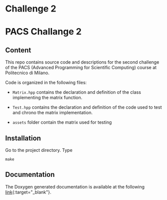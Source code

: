 # Challenge 2
# PACS Challange 2
## Content
This repo contains source code and descriptions for the second challenge of the PACS (Advanced Programming for Scientific Computing) course at Politecnico di Milano.

Code is organized in the following files:
- `Matrix.hpp` contains the declaration and definition of the class implementing the matrix function.  

- `Test.hpp` contains the declaration and definition of the code used to test and chrono the matrix implementation.  

- `assets` folder contain the matrix used for testing  


## Installation
Go to the project directory. Type
```
make
```

## Documentation
The Doxygen generated documentation is available at the following [link](https://gabexxx.github.io/PACS-Coursework/html/classalgebra_1_1_matrix.html){:target="_blank"}.

